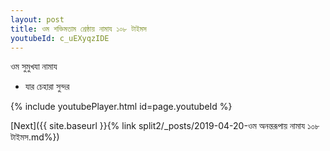 ```yaml
---
layout: post
title: ওম শক্তিমতাম শ্রেষ্ঠায় নামায ১০৮ টাইমস
youtubeId: c_uEXyqzIDE
---
```

 
 
 ওম সুমুখযা নামায  
 
 -  যার চেহারা সুন্দর 
 
  
 
  
 
 
 
 
 
 


{% include youtubePlayer.html id=page.youtubeId %}
 
[Next]({{ site.baseurl }}{% link  split2/_posts/2019-04-20-ওম অনন্তরূপায় নামায ১০৮ টাইমস.md%})
 
